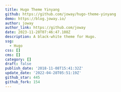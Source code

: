 ```yaml
---
title: Hugo Theme Yinyang
github: https://github.com/joway/hugo-theme-yinyang
demo: https://blog.joway.io/
author: joway
author_link: https://github.com/joway
date: 2023-11-28T07:46:47.108Z
description: A black-white theme for Hugo.
ssg:
  - Hugo
css: []
cms: []
category: []
draft: false
publish_date: '2018-11-08T15:41:32Z'
update_date: '2022-04-28T05:51:19Z'
github_star: 445
github_fork: 154
---
```

